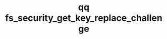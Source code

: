 ---
category: fs
command: fs_security_get_key_replace_challenge
keywords: qq, qq_cli, fs_security_get_key_replace_challenge
optional_options:
- alternate:
  - --key
  help: The identifier or name of the key for which to get a security challenge.
  name: -k
  required: true
permalink: /qq-cli-command-guide/fs/fs_security_get_key_replace_challenge.html
positional_options: []
sidebar: qq_cli_command_reference_sidebar
summary: This section explains how to use the <code>qq fs_security_get_key_replace_challenge</code>
  command.
synopsis: Get a security challenge for replacing the specified key without affecting
  the snapshots and snapshot policies associated with it.
title: qq fs_security_get_key_replace_challenge
usage: qq fs_security_get_key_replace_challenge [-h] -k KEY

---
